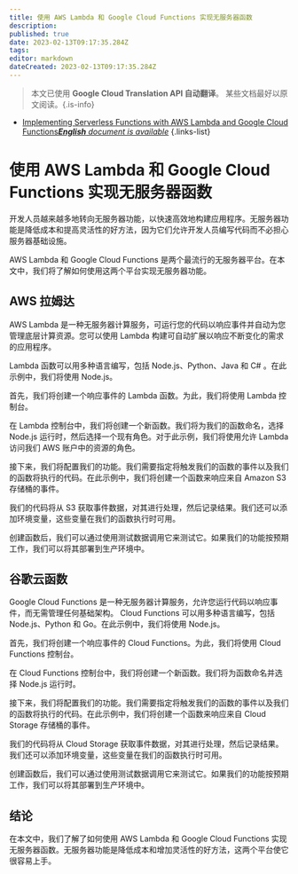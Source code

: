 ```yaml
---
title: 使用 AWS Lambda 和 Google Cloud Functions 实现无服务器函数
description: 
published: true
date: 2023-02-13T09:17:35.284Z
tags: 
editor: markdown
dateCreated: 2023-02-13T09:17:35.284Z
---
```


> 本文已使用 **Google Cloud Translation API 自动翻译**。
某些文档最好以原文阅读。{.is-info}



- [Implementing Serverless Functions with AWS Lambda and Google Cloud Functions***English** document is available*](/en/Knowledge-base/Backend/implementing-serverless-functions-with-aws-lambda-and-google-cloud-functions)
{.links-list}


# 使用 AWS Lambda 和 Google Cloud Functions 实现无服务器函数

开发人员越来越多地转向无服务器功能，以快速高效地构建应用程序。无服务器功能是降低成本和提高灵活性的好方法，因为它们允许开发人员编写代码而不必担心服务器基础设施。

 AWS Lambda 和 Google Cloud Functions 是两个最流行的无服务器平台。在本文中，我们将了解如何使用这两个平台实现无服务器功能。

## AWS 拉姆达

AWS Lambda 是一种无服务器计算服务，可运行您的代码以响应事件并自动为您管理底层计算资源。您可以使用 Lambda 构建可自动扩展以响应不断变化的需求的应用程序。

Lambda 函数可以用多种语言编写，包括 Node.js、Python、Java 和 C# 。在此示例中，我们将使用 Node.js。

首先，我们将创建一个响应事件的 Lambda 函数。为此，我们将使用 Lambda 控制台。

在 Lambda 控制台中，我们将创建一个新函数。我们将为我们的函数命名，选择 Node.js 运行时，然后选择一个现有角色。对于此示例，我们将使用允许 Lambda 访问我们 AWS 账户中的资源的角色。

接下来，我们将配置我们的功能。我们需要指定将触发我们的函数的事件以及我们的函数将执行的代码。在此示例中，我们将创建一个函数来响应来自 Amazon S3 存储桶的事件。

我们的代码将从 S3 获取事件数据，对其进行处理，然后记录结果。我们还可以添加环境变量，这些变量在我们的函数执行时可用。

创建函数后，我们可以通过使用测试数据调用它来测试它。如果我们的功能按预期工作，我们可以将其部署到生产环境中。

## 谷歌云函数

Google Cloud Functions 是一种无服务器计算服务，允许您运行代码以响应事件，而无需管理任何基础架构。 Cloud Functions 可以用多种语言编写，包括 Node.js、Python 和 Go。在此示例中，我们将使用 Node.js。

首先，我们将创建一个响应事件的 Cloud Functions。为此，我们将使用 Cloud Functions 控制台。

在 Cloud Functions 控制台中，我们将创建一个新函数。我们将为函数命名并选择 Node.js 运行时。

接下来，我们将配置我们的功能。我们需要指定将触发我们的函数的事件以及我们的函数将执行的代码。在此示例中，我们将创建一个函数来响应来自 Cloud Storage 存储桶的事件。

我们的代码将从 Cloud Storage 获取事件数据，对其进行处理，然后记录结果。我们还可以添加环境变量，这些变量在我们的函数执行时可用。

创建函数后，我们可以通过使用测试数据调用它来测试它。如果我们的功能按预期工作，我们可以将其部署到生产环境中。

## 结论

在本文中，我们了解了如何使用 AWS Lambda 和 Google Cloud Functions 实现无服务器函数。无服务器功能是降低成本和增加灵活性的好方法，这两个平台使它很容易上手。